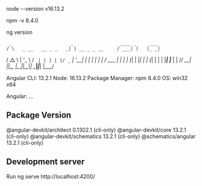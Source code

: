 node --version
v16.13.2

npm -v
8.4.0

ng version

     _                      _                 ____ _     ___
    / \   _ __   __ _ _   _| | __ _ _ __     / ___| |   |_ _|
   / △ \ | '_ \ / _` | | | | |/ _` | '__|   | |   | |    | |
  / ___ \| | | | (_| | |_| | | (_| | |      | |___| |___ | |
 /_/   \_\_| |_|\__, |\__,_|_|\__,_|_|       \____|_____|___|
                |___/


Angular CLI: 13.2.1
Node: 16.13.2
Package Manager: npm 8.4.0
OS: win32 x64

Angular:
...

Package                      Version
------------------------------------------------------
@angular-devkit/architect    0.1302.1 (cli-only)
@angular-devkit/core         13.2.1 (cli-only)
@angular-devkit/schematics   13.2.1 (cli-only)
@schematics/angular          13.2.1 (cli-only)


## Development server

Run ng serve
http://localhost:4200/
